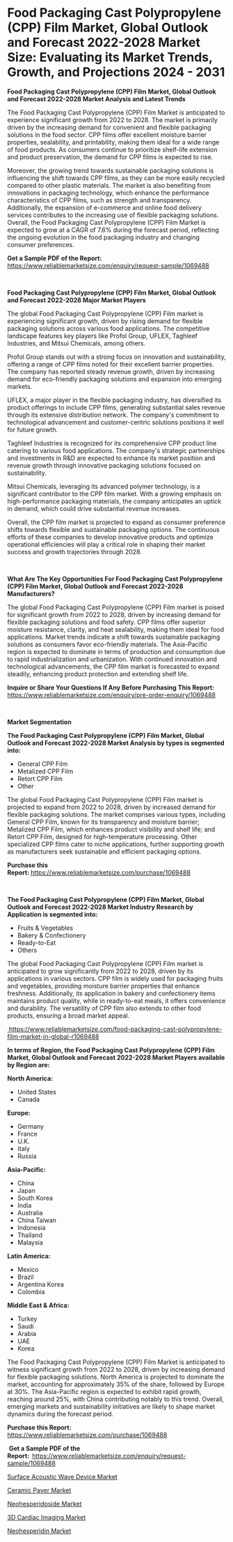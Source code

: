 <p><h1>Food Packaging Cast Polypropylene (CPP) Film Market, Global Outlook and Forecast 2022-2028 Market Size: Evaluating its Market Trends, Growth, and Projections 2024 - 2031</h1></p><p><strong>Food Packaging Cast Polypropylene (CPP) Film Market, Global Outlook and Forecast 2022-2028 Market Analysis and Latest Trends</strong></p>
<p><p>The Food Packaging Cast Polypropylene (CPP) Film Market is anticipated to experience significant growth from 2022 to 2028. The market is primarily driven by the increasing demand for convenient and flexible packaging solutions in the food sector. CPP films offer excellent moisture barrier properties, sealability, and printability, making them ideal for a wide range of food products. As consumers continue to prioritize shelf-life extension and product preservation, the demand for CPP films is expected to rise. </p><p>Moreover, the growing trend towards sustainable packaging solutions is influencing the shift towards CPP films, as they can be more easily recycled compared to other plastic materials. The market is also benefiting from innovations in packaging technology, which enhance the performance characteristics of CPP films, such as strength and transparency. Additionally, the expansion of e-commerce and online food delivery services contributes to the increasing use of flexible packaging solutions. Overall, the Food Packaging Cast Polypropylene (CPP) Film Market is expected to grow at a CAGR of 7.6% during the forecast period, reflecting the ongoing evolution in the food packaging industry and changing consumer preferences.</p></p>
<p><strong>Get a Sample PDF of the Report:&nbsp;</strong> <a href="https://www.reliablemarketsize.com/enquiry/request-sample/1069488">https://www.reliablemarketsize.com/enquiry/request-sample/1069488</a></p>
<p>&nbsp;</p>
<p><strong>Food Packaging Cast Polypropylene (CPP) Film Market, Global Outlook and Forecast 2022-2028 Major Market Players</strong></p>
<p><p>The global Food Packaging Cast Polypropylene (CPP) Film market is experiencing significant growth, driven by rising demand for flexible packaging solutions across various food applications. The competitive landscape features key players like Profol Group, UFLEX, Taghleef Industries, and Mitsui Chemicals, among others.</p><p>Profol Group stands out with a strong focus on innovation and sustainability, offering a range of CPP films noted for their excellent barrier properties. The company has reported steady revenue growth, driven by increasing demand for eco-friendly packaging solutions and expansion into emerging markets. </p><p>UFLEX, a major player in the flexible packaging industry, has diversified its product offerings to include CPP films, generating substantial sales revenue through its extensive distribution network. The company's commitment to technological advancement and customer-centric solutions positions it well for future growth.</p><p>Taghleef Industries is recognized for its comprehensive CPP product line catering to various food applications. The company's strategic partnerships and investments in R&D are expected to enhance its market position and revenue growth through innovative packaging solutions focused on sustainability.</p><p>Mitsui Chemicals, leveraging its advanced polymer technology, is a significant contributor to the CPP film market. With a growing emphasis on high-performance packaging materials, the company anticipates an uptick in demand, which could drive substantial revenue increases.</p><p>Overall, the CPP film market is projected to expand as consumer preference shifts towards flexible and sustainable packaging options. The continuous efforts of these companies to develop innovative products and optimize operational efficiencies will play a critical role in shaping their market success and growth trajectories through 2028.</p></p>
<p>&nbsp;</p>
<p><strong>What Are The Key Opportunities For Food Packaging Cast Polypropylene (CPP) Film Market, Global Outlook and Forecast 2022-2028 Manufacturers?</strong></p>
<p><p>The global Food Packaging Cast Polypropylene (CPP) Film market is poised for significant growth from 2022 to 2028, driven by increasing demand for flexible packaging solutions and food safety. CPP films offer superior moisture resistance, clarity, and heat sealability, making them ideal for food applications. Market trends indicate a shift towards sustainable packaging solutions as consumers favor eco-friendly materials. The Asia-Pacific region is expected to dominate in terms of production and consumption due to rapid industrialization and urbanization. With continued innovation and technological advancements, the CPP film market is forecasted to expand steadily, enhancing product protection and extending shelf life.</p></p>
<p><strong>Inquire or Share Your Questions If Any Before Purchasing This Report:</strong> <a href="https://www.reliablemarketsize.com/enquiry/pre-order-enquiry/1069488">https://www.reliablemarketsize.com/enquiry/pre-order-enquiry/1069488</a></p>
<p>&nbsp;</p>
<p><strong>Market Segmentation</strong></p>
<p><strong>The Food Packaging Cast Polypropylene (CPP) Film Market, Global Outlook and Forecast 2022-2028 Market Analysis by types is segmented into:</strong></p>
<p><ul><li>General CPP Film</li><li>Metalized CPP Film</li><li>Retort CPP Film</li><li>Other</li></ul></p>
<p><p>The global Food Packaging Cast Polypropylene (CPP) Film market is projected to expand from 2022 to 2028, driven by increased demand for flexible packaging solutions. The market comprises various types, including General CPP Film, known for its transparency and moisture barrier; Metalized CPP Film, which enhances product visibility and shelf life; and Retort CPP Film, designed for high-temperature processing. Other specialized CPP films cater to niche applications, further supporting growth as manufacturers seek sustainable and efficient packaging options.</p></p>
<p><strong>Purchase this Report:&nbsp;</strong><a href="https://www.reliablemarketsize.com/purchase/1069488">https://www.reliablemarketsize.com/purchase/1069488</a></p>
<p>&nbsp;</p>
<p><strong>The Food Packaging Cast Polypropylene (CPP) Film Market, Global Outlook and Forecast 2022-2028 Market Industry Research by Application is segmented into:</strong></p>
<p><ul><li>Fruits & Vegetables</li><li>Bakery & Confectionery</li><li>Ready-to-Eat</li><li>Others</li></ul></p>
<p><p>The global Food Packaging Cast Polypropylene (CPP) Film market is anticipated to grow significantly from 2022 to 2028, driven by its applications in various sectors. CPP film is widely used for packaging fruits and vegetables, providing moisture barrier properties that enhance freshness. Additionally, its application in bakery and confectionery items maintains product quality, while in ready-to-eat meals, it offers convenience and durability. The versatility of CPP film also extends to other food products, ensuring a broad market appeal.</p></p>
<p><a href="https://www.reliablemarketsize.com/food-packaging-cast-polypropylene-film-market-in-global-r1069488">&nbsp;https://www.reliablemarketsize.com/food-packaging-cast-polypropylene-film-market-in-global-r1069488</a></p>
<p><strong>In terms of Region, the Food Packaging Cast Polypropylene (CPP) Film Market, Global Outlook and Forecast 2022-2028 Market Players available by Region are:</strong></p>
<p>
    <p> <strong> North America: </strong>
        <ul>
            <li>United States</li>
            <li>Canada</li>
        </ul>
        </p> 
    <p> <strong> Europe: </strong>
        <ul>
            <li>Germany</li>
            <li>France</li>
            <li>U.K.</li>
            <li>Italy</li>
            <li>Russia</li>
        </ul>
        </p> 
    <p> <strong> Asia-Pacific: </strong>
        <ul>
            <li>China</li>
            <li>Japan</li>
            <li>South Korea</li>
            <li>India</li>
            <li>Australia</li>
            <li>China Taiwan</li>
            <li>Indonesia</li>
            <li>Thailand</li>
            <li>Malaysia</li>
        </ul>
        </p> 
    <p> <strong> Latin America: </strong>
        <ul>
            <li>Mexico</li>
            <li>Brazil</li>
            <li>Argentina Korea</li>
            <li>Colombia</li>
        </ul>
        </p> 
    <p> <strong> Middle East & Africa: </strong>
        <ul>
            <li>Turkey</li>
            <li>Saudi</li>
            <li>Arabia</li>
            <li>UAE</li>
            <li>Korea</li>
        </ul>
    </p>
    </p>
<p><p>The Food Packaging Cast Polypropylene (CPP) Film Market is anticipated to witness significant growth from 2022 to 2028, driven by increasing demand for flexible packaging solutions. North America is projected to dominate the market, accounting for approximately 35% of the share, followed by Europe at 30%. The Asia-Pacific region is expected to exhibit rapid growth, reaching around 25%, with China contributing notably to this trend. Overall, emerging markets and sustainability initiatives are likely to shape market dynamics during the forecast period.</p></p>
<p><strong>Purchase this Report: </strong><a href="https://www.reliablemarketsize.com/purchase/1069488">https://www.reliablemarketsize.com/purchase/1069488</a></p>
<p>&nbsp;<strong>Get a Sample PDF of the Report:&nbsp;&nbsp;</strong><a href="https://www.reliablemarketsize.com/enquiry/request-sample/1069488">https://www.reliablemarketsize.com/enquiry/request-sample/1069488</a></p>
<p><strong></strong></p>
<p><p><a href="https://medium.com/@delaneyhayes2022/the-surface-acoustic-wave-device-market-has-grown-significantly-as-a-result-of-several-important-0f482ea6fa9b?postPublishedType=initial">Surface Acoustic Wave Device Market</a></p><p><a href="https://www.linkedin.com/pulse/emerging-market-trends-regional-analysis-ceramic-paver-forecasted-aifhf?trackingId=rM%2FgT9xgQ2qJB4VE%2FI8tUg%3D%3D">Ceramic Paver Market</a></p><p><a href="https://issuu.com/reportprime-2/docs/neohesperidoside-market-size-2030.p_3af92494e5f26f">Neohesperidoside Market</a></p><p><a href="https://www.linkedin.com/pulse/global-3d-cardiac-imaging-market-exploring-share-trends-future-8s31c?trackingId=u%2BVmQR4MQROEHGACHQfXdw%3D%3D">3D Cardiac Imaging Market</a></p><p><a href="https://issuu.com/reportprime-2/docs/neohesperidin-market-size-2030.pptx_f0d2f15e93ab31">Neohesperidin Market</a></p></p>